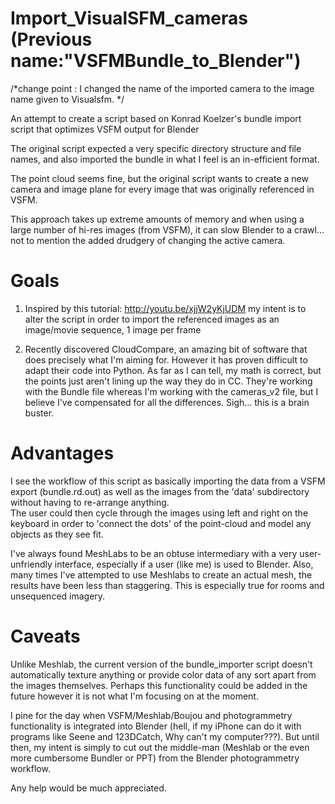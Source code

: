Import_VisualSFM_cameras (Previous name:"VSFMBundle_to_Blender")
=====================

/*change point : I changed the name of the imported camera to the image name given to Visualsfm. */

An attempt to create a script based on Konrad Koelzer's bundle import script that optimizes VSFM output for Blender

The original script expected a very specific directory structure and file names, 
and also imported the bundle in what I feel is an in-efficient format.  

The point cloud seems fine, but the original script wants to create a new camera and image plane
for every image that was originally referenced in VSFM.  

This approach takes up extreme amounts of memory and when using a large number of hi-res images (from VSFM), 
it can slow Blender to a crawl... not to mention the added drudgery of changing the active camera.

Goals
=====

1. Inspired by this tutorial: http://youtu.be/xjjW2yKjUDM my intent is to alter the script
    in order to import the referenced images as an image/movie sequence, 1 image per frame

2. Recently discovered CloudCompare, an amazing bit of software that does precisely what I'm aiming for.  However it
    has proven difficult to adapt their code into Python.  As far as I can tell, my math is correct, but the points
    just aren't lining up the way they do in CC.  They're working with the Bundle file whereas I'm working with the
    cameras_v2 file, but I believe I've compensated for all the differences.  Sigh... this is a brain buster.  
    
Advantages
==========

I see the workflow of this script as basically importing the data from a VSFM export (bundle.rd.out)
  as well as the images from the 'data' subdirectory without having to re-arrange anything.  
  The user could then cycle through the images using left and right on the keyboard in order to 'connect the dots'
  of the point-cloud and model any objects as they see fit.  
  
I've always found MeshLabs to be an obtuse intermediary with a very user-unfriendly interface, especially if
  a user (like me) is used to Blender.  Also, many times I've attempted to use Meshlabs to create an actual mesh, 
  the results have been less than staggering.  This is especially true for rooms and unsequenced imagery.
  
Caveats
=======

Unlike Meshlab, the current version of the bundle_importer script doesn't automatically texture anything or provide
  color data of any sort apart from the images themselves.  Perhaps this functionality could be added in the future
  however it is not what I'm focusing on at the moment.
  
I pine for the day when VSFM/Meshlab/Boujou and photogrammetry functionality is integrated into Blender (hell, if 
  my iPhone can do it with programs like Seene and 123DCatch, Why can't my computer???).
  But until then, my intent is simply to cut out the middle-man (Meshlab or the even more cumbersome Bundler or PPT)
  from the Blender photogrammetry workflow.
  
  
Any help would be much appreciated.
